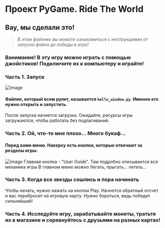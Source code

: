 # Проект PyGame. Ride The World
## Вау, мы сделали это!
> _В этом файлике вы можете ознакомиться с инструкциями от запуска файла до победы в игре!_

### Ванимание! В эту игру можно играть с помощью джойстиков! Подключите их к компьютеру и играйте!

### Часть 1. Запуск
![image](https://user-images.githubusercontent.com/117512834/218215088-c93d28a7-1a64-45c5-b7ee-0804bcd1cea1.png)
#### Файлик, который всем рулит, называется `hello_window.py`. Именно его нужно открыть и запустить.
После запуска начнется загрузка. Ожидайте, ресурсы игры загружаются, чтобы работать без подлагиваний.

### Часть 2. Ой, что-то мне плохо... Много букаф...
#### Перед вами меню. Наверху есть кнопки, которые отвечают за резделы игры:
![image](https://user-images.githubusercontent.com/117512834/218216101-f42bf9eb-b145-419f-bdd1-ce42ef1077cf.png)
Главная кнопка - "User Guide". Там подробно описывается вся механика игры
В главном меню можно бегать, прыгать... летать...

### Часть 3. Когда все звезды сошлись и пора начинать
Чтобы начать, нужно нажать на кнопки Play. Начнется обратный отсчет и вас перебросит на игровую карту. Нужно бороться,
ведь победит сильнейший!

### Часть 4. Исследуйте игру, зарабатывайте монеты, тратьте их в магазине и соревнуйтесь с друзьями на разных картах!
